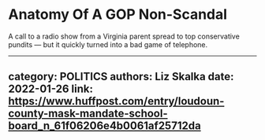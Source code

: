 # Anatomy Of A GOP Non-Scandal

A call to a radio show from a Virginia parent spread to top conservative pundits — but it quickly turned into a bad game of telephone.

---
category: POLITICS
authors: Liz Skalka
date: 2022-01-26
link: https://www.huffpost.com/entry/loudoun-county-mask-mandate-school-board_n_61f06206e4b0061af25712da
---
